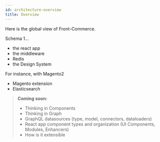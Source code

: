 ```yaml
---
id: architecture-overview
title: Overview
---
```


Here is the global view of Front-Commerce.

Schema 1…

* the react app
* the middleware
* Redis
* the Design System

For instance, with Magento2

* Magento extension
* Elasticsearch

> **Coming soon:**
>
> * Thinking in Components
> * Thinking in Graph
> * GraphQL datasources (type, model, connectors, dataloaders)
> * React app component types and organization (UI Components, Modules, Enhancers)
> * How is it extensible
